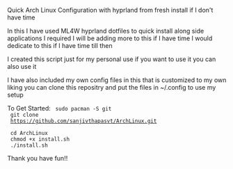 Quick Arch Linux Configuration with hyprland from fresh install if I don't have time

In this I have used ML4W hyprland dotfiles to quick install along side applications I required I will be adding more to this if I have time I would dedicate to this if I have time till then

I created this script just for my personal use if you want to use it you can also use it

I have also included my own config files in this that is customized to my own liking you can clone this repositry and put the files in ~/.config to use my setup

To Get Started:
<code>
sudo pacman -S git <br>
git clone <br> https://github.com/sanjivthapasvt/ArchLinux.git <br>
cd ArchLinux <br>
chmod +x install.sh <br>
./install.sh <br>
</code>
Thank you have fun!!
